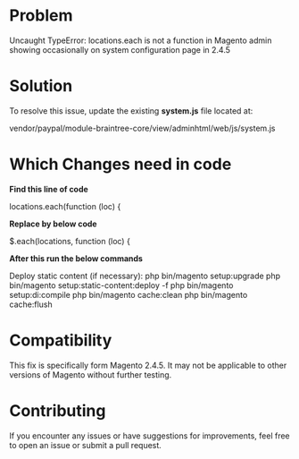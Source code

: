 # Problem
Uncaught TypeError: locations.each is not a function in Magento admin showing occasionally on system configuration page in 2.4.5


# Solution

To resolve this issue, update the existing **system.js** file located at:

vendor/paypal/module-braintree-core/view/adminhtml/web/js/system.js


# Which Changes need in code

**Find this line of code**
   
   locations.each(function (loc) {

 **Replace by below code**

   $.each(locations, function (loc) {

**After this run the below commands**

Deploy static content (if necessary):
php bin/magento setup:upgrade
php bin/magento setup:static-content:deploy -f
php bin/magento setup:di:compile
php bin/magento cache:clean
php bin/magento cache:flush

# Compatibility
This fix is specifically form Magento 2.4.5. It may not be applicable to other versions of Magento without further testing.

# Contributing
If you encounter any issues or have suggestions for improvements, feel free to open an issue or submit a pull request.

